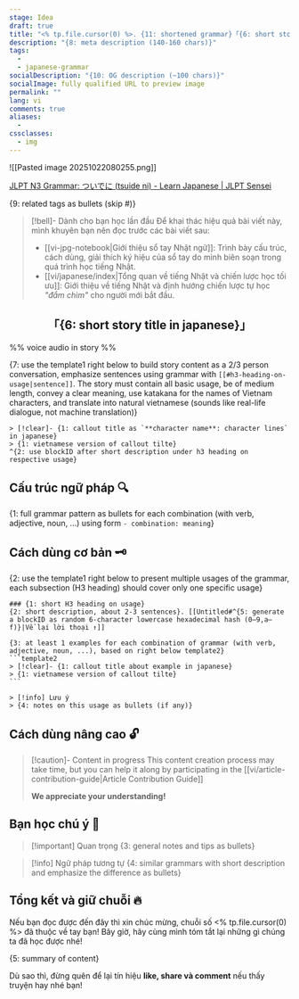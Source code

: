 ```yaml
---
stage: Idea
draft: true
title: "<% tp.file.cursor(0) %>. {11: shortened grammar}「{6: short story title in vietnamese}」"
description: "{8: meta description (140‑160 chars)}"
tags:
  - 
  - japanese-grammar
socialDescription: "{10: OG description (~100 chars)}"
socialImage: fully qualified URL to preview image
permalink: ""
lang: vi
comments: true
aliases:
  - 
cssclasses:
  - img
---
```

![[Pasted image 20251022080255.png]]

[JLPT N3 Grammar: ついでに (tsuide ni) - Learn Japanese | JLPT Sensei](https://jlptsensei.com/learn-japanese-grammar/%e3%81%a4%e3%81%84%e3%81%a7%e3%81%ab-tsuide-ni-meaning/)


{9: related tags as bullets (skip #)}

> [!bell]- Dành cho bạn học lần đầu
> Để khai thác hiệu quả bài viết này, mình khuyên bạn nên đọc trước các bài viết sau:
> - [[vi-jpg-notebook|Giới thiệu sổ tay Nhật ngữ]]: Trình bày cấu trúc, cách dùng, giải thích ký hiệu của sổ tay do mình biên soạn trong quá trình học tiếng Nhật.   
> - [[vi/japanese/index|Tổng quan về tiếng Nhật và chiến lược học tối ưu]]: Giới thiệu về tiếng Nhật và định hướng chiến lược tự học *"đắm chìm"* cho người mới bắt đầu.

<h2 style="text-align:center">「{6: short story title in japanese}」</h2>

%% voice audio in story %%

{7: use the template1 right below to build story content as a 2/3 person conversation, emphasize sentences using grammar with `[[#h3-heading-on-usage|sentence]]`. The story must contain all basic usage, be of medium length, convey a clear meaning, use katakana for the names of Vietnam characters, and translate into natural vietnamese (sounds like real-life dialogue, not machine translation)}
```template1
> [!clear]- {1: callout title as `**character name**: character lines` in japanese}
> {1: vietnamese version of callout tilte}
^{2: use blockID after short description under h3 heading on respective usage}
```

## Cấu trúc ngữ pháp 🔍
{1: full grammar pattern as bullets for each combination (with verb, adjective, noun, ...) using form `- combination: meaning`}

## Cách dùng cơ bản 🗝️

{2: use the template1 right below to present multiple usages of the grammar, each subsection (H3 heading) should cover only one specific usage}
````template1
### {1: short H3 heading on usage}
{2: short description, about 2-3 sentences}. [[Untitled#^{5: generate a blockID as random 6-character lowercase hexadecimal hash (0–9,a–f)}|Về lại lời thoại ↑]]

{3: at least 1 examples for each combination of grammar (with verb, adjective, noun, ...), based on right below template2}
```template2
> [!clear]- {1: callout title about example in japanese}
> {1: vietnamese version of callout tilte}
```

> [!info] Lưu ý
> {4: notes on this usage as bullets (if any)}
````

## Cách dùng nâng cao 🔓

> [!caution]- Content in progress
> This content creation process may take time, but you can help it along by participating in the [[vi/article-contribution-guide|Article Contribution Guide]]
>
> **We appreciate your understanding!**

## Bạn học chú ý 👀

> [!important] Quan trọng
> {3: general notes and tips as bullets}

> [!info] Ngữ pháp tương tự
> {4: similar grammars with short description and emphasize the difference as bullets}

## Tổng kết và giữ chuỗi 🔥
Nếu bạn đọc được đến đây thì xin chúc mừng, chuỗi số <% tp.file.cursor(0) %> đã thuộc về tay bạn! Bây giờ, hãy cùng mình tóm tắt lại những gì chúng ta đã học được nhé!

{5: summary of content}

Dù sao thì, đừng quên để lại tín hiệu **like, share và comment** nếu thấy truyện hay nhé bạn!
